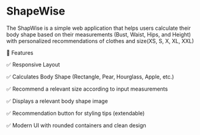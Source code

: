 # ShapeWise
The ShapWise is a simple web application that helps users calculate their body shape based on their measurements (Bust, Waist, Hips, and Height)  with personalized recommendations of clothes and size(XS, S, X, XL, XXL)

🚀 Features

✅ Responsive Layout

✅ Calculates Body Shape (Rectangle, Pear, Hourglass, Apple, etc.)

✅ Recommend a relevant size according to input measurements

✅ Displays a relevant body shape image

✅ Recommendation button for styling tips (extendable)

✅ Modern UI with rounded containers and clean design

